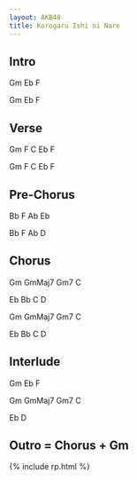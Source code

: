 ```yaml
---
layout: AKB48
title: Korogaru Ishi ni Nare
---
```

## Intro 
Gm Eb F 

Gm Eb F 

## Verse 
Gm F C Eb F 

Gm F C Eb F 

## Pre-Chorus 
Bb F Ab Eb 

Bb F Ab D 

## Chorus 
Gm GmMaj7 Gm7 C 

Eb Bb C D 

Gm GmMaj7 Gm7 C 

Eb Bb C D 

## Interlude 
Gm Eb F 

Gm GmMaj7 Gm7 C 

Eb D 

## Outro = Chorus + Gm

{% include rp.html %}
